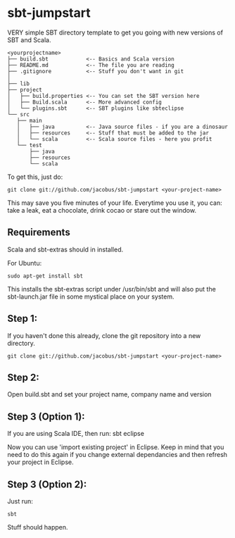 sbt-jumpstart
=============

VERY simple SBT directory template to get you going with new versions of SBT and Scala.

    <yourprojectname>
    ├── build.sbt            <-- Basics and Scala version
    ├── README.md            <-- The file you are reading
    ├── .gitignore           <-- Stuff you don't want in git
    │
    ├── lib
    ├── project
    │   ├── build.properties <-- You can set the SBT version here
    │   ├── Build.scala      <-- More advanced config
    │   └── plugins.sbt      <-- SBT plugins like sbteclipse
    └── src
       ├── main
       │   ├── java          <-- Java source files - if you are a dinosaur
       │   ├── resources     <-- Stuff that must be added to the jar
       │   └── scala         <-- Scala source files - here you profit
       └── test
           ├── java
           ├── resources
           └── scala

To get this, just do:

    git clone git://github.com/jacobus/sbt-jumpstart <your-project-name>

This may save you five minutes of your life. Everytime you use it, you can: take a leak, eat a chocolate, drink cocao or stare out the window.

Requirements
------------

Scala and sbt-extras should in installed.

For Ubuntu:

    sudo apt-get install sbt

This installs the sbt-extras script under /usr/bin/sbt and will also put the sbt-launch.jar file in some mystical place on your system.

Step 1:
-------

If you haven't done this already, clone the git repository into a new directory.

    git clone git://github.com/jacobus/sbt-jumpstart <your-project-name>

Step 2:
-------

Open build.sbt and set your project name, company name and version

Step 3 (Option 1):
-----------------

If you are using Scala IDE, then run:
    sbt eclipse

Now you can use 'import existing project' in Eclipse. Keep in mind that you need to do this again if you change external dependancies and then refresh your project in Eclipse.

Step 3 (Option 2):
-----------------

Just run:

    sbt

Stuff should happen.

